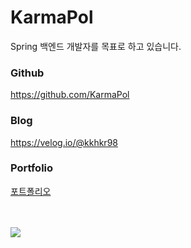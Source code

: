 

# KarmaPol 
Spring 백엔드 개발자를 목표로 하고 있습니다.


### Github

https://github.com/KarmaPol

### Blog

https://velog.io/@kkhkr98

### Portfolio

[포트폴리오](https://www.rallit.com/resumes/143665@kkhkr98/%EA%B9%80%EA%B2%BD%ED%9B%88?theme=MODERN)

<br/>   
<br/>   
<img src="https://github-readme-stats.vercel.app/api/top-langs/?username=KarmaPol&layout=compact" />
</div>
